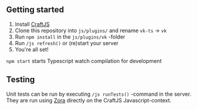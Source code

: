 ## Getting started

1. Install [CraftJS](https://github.com/Ap3teus/craftjs)
2. Clone this repository into `js/plugins/` and rename `vk-ts` -> `vk`
3. Run `npm install` in the `js/plugins/vk` -folder
4. Run `/js refresh()` or (re)start your server
5. You're all set!

`npm start` starts Typescript watch compilation for development

## Testing

Unit tests can be run by executing `/js runTests()` -command in the server. They are run using [Zora](https://github.com/lorenzofox3/zora) directly on the CraftJS Javascript-context.
